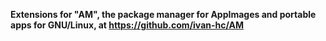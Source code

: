 **Extensions for "AM", the package manager for AppImages and portable apps for GNU/Linux, at https://github.com/ivan-hc/AM**
